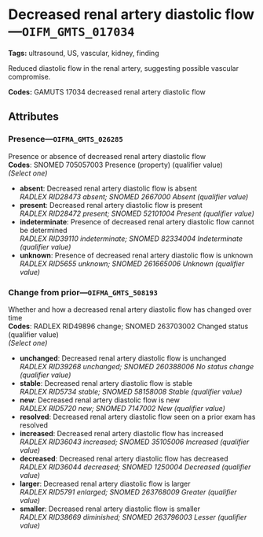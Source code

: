 # Decreased renal artery diastolic flow—`OIFM_GMTS_017034`

**Tags:** ultrasound, US, vascular, kidney, finding

Reduced diastolic flow in the renal artery, suggesting possible vascular compromise.

**Codes:** GAMUTS 17034 decreased renal artery diastolic flow

## Attributes

### Presence—`OIFMA_GMTS_026285`

Presence or absence of decreased renal artery diastolic flow  
**Codes**: SNOMED 705057003 Presence (property) (qualifier value)  
*(Select one)*

- **absent**: Decreased renal artery diastolic flow is absent  
_RADLEX RID28473 absent; SNOMED 2667000 Absent (qualifier value)_
- **present**: Decreased renal artery diastolic flow is present  
_RADLEX RID28472 present; SNOMED 52101004 Present (qualifier value)_
- **indeterminate**: Presence of decreased renal artery diastolic flow cannot be determined  
_RADLEX RID39110 indeterminate; SNOMED 82334004 Indeterminate (qualifier value)_
- **unknown**: Presence of decreased renal artery diastolic flow is unknown  
_RADLEX RID5655 unknown; SNOMED 261665006 Unknown (qualifier value)_

### Change from prior—`OIFMA_GMTS_508193`

Whether and how a decreased renal artery diastolic flow has changed over time  
**Codes**: RADLEX RID49896 change; SNOMED 263703002 Changed status (qualifier value)  
*(Select one)*

- **unchanged**: Decreased renal artery diastolic flow is unchanged  
_RADLEX RID39268 unchanged; SNOMED 260388006 No status change (qualifier value)_
- **stable**: Decreased renal artery diastolic flow is stable  
_RADLEX RID5734 stable; SNOMED 58158008 Stable (qualifier value)_
- **new**: Decreased renal artery diastolic flow is new  
_RADLEX RID5720 new; SNOMED 7147002 New (qualifier value)_
- **resolved**: Decreased renal artery diastolic flow seen on a prior exam has resolved  
- **increased**: Decreased renal artery diastolic flow has increased  
_RADLEX RID36043 increased; SNOMED 35105006 Increased (qualifier value)_
- **decreased**: Decreased renal artery diastolic flow has decreased  
_RADLEX RID36044 decreased; SNOMED 1250004 Decreased (qualifier value)_
- **larger**: Decreased renal artery diastolic flow is larger  
_RADLEX RID5791 enlarged; SNOMED 263768009 Greater (qualifier value)_
- **smaller**: Decreased renal artery diastolic flow is smaller  
_RADLEX RID38669 diminished; SNOMED 263796003 Lesser (qualifier value)_